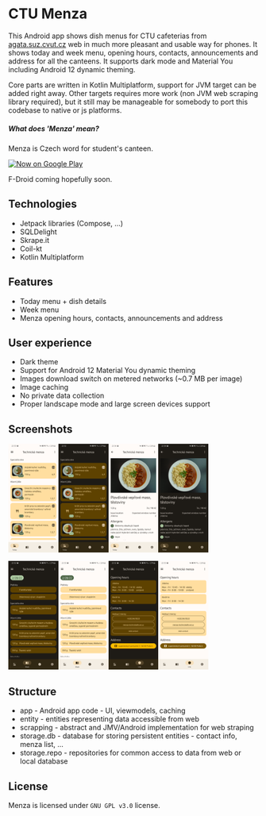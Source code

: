 # CTU Menza

This Android app shows dish menus for CTU cafeterias from [agata.suz.cvut.cz](https://agata.suz.cvut.cz/) web in much more pleasant and usable way for phones. It shows today and week menu, opening hours, contacts, announcements and address for all the canteens. It supports dark mode and Material You including Android 12 dynamic theming.

Core parts are written in Kotlin Multiplatform, support for JVM target can be added right away. Other targets requires more work (non JVM web scraping library required), but it still may be manageable for somebody to port this codebase to native or js platforms.

##### What does 'Menza' mean?

Menza is Czech word for student's canteen.

[<img alt='Now on Google Play' height="80px" src='https://play.google.com/intl/en_us/badges/static/images/badges/en_badge_web_generic.png'/>](https://play.google.com/store/apps/details?id=cz.lastaapps.menza&utm_source=github)

F-Droid coming hopefully soon.



## Technologies

- Jetpack libraries (Compose, ...)
- SQLDelight
- Skrape.it
- Coil-kt
- Kotlin Multiplatform



## Features

- Today menu + dish details
- Week menu
- Menza opening hours, contacts, announcements and address

## User experience

- Dark theme
- Support for Android 12 Material You dynamic theming
- Images download switch on metered networks (~0.7 MB per image)
- Image caching
- No private data collection
- Proper landscape mode and large screen devices support



## Screenshots

<img src="img/light_today.png" alt="today dish menu" style="width:20%;"/><img src="img/dark_today.png" alt="today dish menu dark" style="width:20%;"/><img src="img/light_detail.png" alt="dish detail" style="width:20%;"/><img src="img/dark_detail.png" alt="dish detail dark" style="width:20%;"/>

<img src="img/dark_week.png" alt="week dish menu dark" style="width:20%;"/><img src="img/light_week.png" alt="week dish menu" style="width:20%;"/><img src="img/dark_info.png" alt="info page dark" style="width:20%;"/><img src="img/light_info.png" alt="info page" style="width:20%;"/>



## Structure

- app - Android app code - UI, viewmodels, caching
- entity - entities representing data accessible from web
- scrapping - abstract and JMV/Android implementation for web straping
- storage.db - database for storing persistent entities - contact info, menza list, ...
- storage.repo - repositories for common access to data from web or local database



## License

Menza is licensed under `GNU GPL v3.0` license.